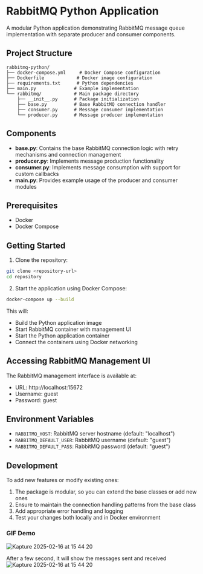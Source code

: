# RabbitMQ Python Application

A modular Python application demonstrating RabbitMQ message queue implementation with separate producer and consumer components.

## Project Structure

```
rabbitmq-python/
├── docker-compose.yml     # Docker Compose configuration
├── Dockerfile            # Docker image configuration
├── requirements.txt      # Python dependencies
├── main.py              # Example implementation
└── rabbitmq/            # Main package directory
    ├── __init__.py      # Package initialization
    ├── base.py          # Base RabbitMQ connection handler
    ├── consumer.py      # Message consumer implementation
    └── producer.py      # Message producer implementation
```

## Components

- **base.py**: Contains the base RabbitMQ connection logic with retry mechanisms and connection management
- **producer.py**: Implements message production functionality
- **consumer.py**: Implements message consumption with support for custom callbacks
- **main.py**: Provides example usage of the producer and consumer modules

## Prerequisites

- Docker
- Docker Compose

## Getting Started

1. Clone the repository:
```bash
git clone <repository-url>
cd repository
```

2. Start the application using Docker Compose:
```bash
docker-compose up --build
```

This will:
- Build the Python application image
- Start RabbitMQ container with management UI
- Start the Python application container
- Connect the containers using Docker networking

## Accessing RabbitMQ Management UI

The RabbitMQ management interface is available at:
- URL: http://localhost:15672
- Username: guest
- Password: guest

## Environment Variables

- `RABBITMQ_HOST`: RabbitMQ server hostname (default: "localhost")
- `RABBITMQ_DEFAULT_USER`: RabbitMQ username (default: "guest")
- `RABBITMQ_DEFAULT_PASS`: RabbitMQ password (default: "guest")

## Development

To add new features or modify existing ones:

1. The package is modular, so you can extend the base classes or add new ones
2. Ensure to maintain the connection handling patterns from the base class
3. Add appropriate error handling and logging
4. Test your changes both locally and in Docker environment

### GIF Demo
![Kapture 2025-02-16 at 15 44 20](https://github.com/user-attachments/assets/f946ca61-f46c-44c5-b9e4-631ffae7d6f5)

After a few second, it will show the messages sent and received
![Kapture 2025-02-16 at 15 44 20](https://github.com/user-attachments/assets/61513c11-2191-4827-ab04-717b69913732)
